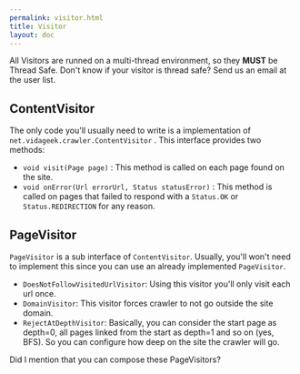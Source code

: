 ```yaml
---
permalink: visitor.html
title: Visitor
layout: doc
---
```


All Visitors are runned on a multi-thread environment, so they **MUST** be Thread Safe. Don't know
if your visitor is thread safe? Send us an email at the user list. 

## ContentVisitor

The only code you'll usually need to write is a implementation of `net.vidageek.crawler.ContentVisitor` .
This interface provides two methods:

- `void visit(Page page)` : This method is called on each page found on the site.
- `void onError(Url errorUrl, Status statusError)` : This method is called on pages that failed to respond with a `Status.OK` or `Status.REDIRECTION` for any reason.

## PageVisitor

`PageVisitor` is a sub interface of `ContentVisitor`. Usually, you'll won't need to implement this since you 
can use an already implemented `PageVisitor`.

- `DoesNotFollowVisitedUrlVisitor`: Using this visitor you'll only visit each url once.
- `DomainVisitor`: This visitor forces crawler to not go outside the site domain.
- `RejectAtDepthVisitor`: Basically, you can consider the start page as depth=0, all pages linked from the start 
as depth=1 and so on (yes, BFS). So you can configure how deep on the site the crawler will go. 

Did I mention that you can compose these PageVisitors?
